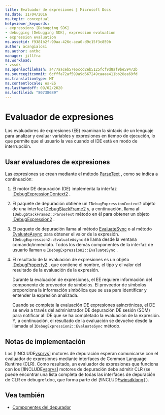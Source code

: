 ```yaml
---
title: Evaluador de expresiones | Microsoft Docs
ms.date: 11/04/2016
ms.topic: conceptual
helpviewer_keywords:
- expressions [Debugging SDK]
- debugging [Debugging SDK], expression evaluation
- expression evaluation
ms.assetid: f9381b2f-99aa-426c-aea0-d9c15f3c859b
author: acangialosi
ms.author: anthc
manager: jillfra
ms.workload:
- vssdk
ms.openlocfilehash: a477aaceb57e6ccd2eb5125fcf9d8af9be59472b
ms.sourcegitcommit: 6cfffa72af599a9d667249caaaa411bb28ea69fd
ms.translationtype: MT
ms.contentlocale: es-ES
ms.lasthandoff: 09/02/2020
ms.locfileid: "80738689"
---
```

# <a name="expression-evaluator"></a>Evaluador de expresiones
Los evaluadores de expresiones (EE) examinan la sintaxis de un lenguaje para analizar y evaluar variables y expresiones en tiempo de ejecución, lo que permite que el usuario la vea cuando el IDE está en modo de interrupción.

## <a name="use-expression-evaluators"></a>Usar evaluadores de expresiones
 Las expresiones se crean mediante el método [ParseText](../../extensibility/debugger/reference/idebugexpressioncontext2-parsetext.md) , como se indica a continuación:

1. El motor DE depuración (DE) implementa la interfaz [IDebugExpressionContext2](../../extensibility/debugger/reference/idebugexpressioncontext2.md) .

2. El paquete de depuración obtiene un `IDebugExpressionContext2` objeto de una interfaz [IDebugStackFrame2](../../extensibility/debugger/reference/idebugstackframe2.md) y, a continuación, llama al `IDebugStackFrame2::ParseText` método en él para obtener un objeto [IDebugExpression2](../../extensibility/debugger/reference/idebugexpression2.md) .

3. El paquete de depuración llama al método [EvaluateSync](../../extensibility/debugger/reference/idebugexpression2-evaluatesync.md) o al método [EvaluateAsync](../../extensibility/debugger/reference/idebugexpression2-evaluateasync.md) para obtener el valor de la expresión. `IDebugExpression2::EvaluateAsync` se llama desde la ventana comando/inmediato. Todos los demás componentes de la interfaz de usuario llaman a `IDebugExpression2::EvaluateSync` .

4. El resultado de la evaluación de expresiones es un objeto [IDebugProperty2](../../extensibility/debugger/reference/idebugproperty2.md) , que contiene el nombre, el tipo y el valor del resultado de la evaluación de la expresión.

   Durante la evaluación de expresiones, el EE requiere información del componente de proveedor de símbolos. El proveedor de símbolos proporciona la información simbólica que se usa para identificar y entender la expresión analizada.

   Cuando se completa la evaluación DE expresiones asincrónicas, el DE se envía a través del administrador DE depuración DE sesión (SDM) para notificar al IDE que se ha completado la evaluación de la expresión. Y, a continuación, el resultado de la evaluación se devuelve desde la llamada al `IDebugExpression2::EvaluateSync` método.

## <a name="implementation-notes"></a>Notas de implementación
 Los [!INCLUDE[vsprvs](../../code-quality/includes/vsprvs_md.md)] motores de depuración esperan comunicarse con el evaluador de expresiones mediante interfaces de Common Language Runtime (CLR). Como resultado, un evaluador de expresiones que funciona con los [!INCLUDE[vsprvs](../../code-quality/includes/vsprvs_md.md)] motores de depuración debe admitir CLR (se puede encontrar una lista completa de todas las interfaces de depuración de CLR en debugref.doc, que forma parte del [!INCLUDE[winsdklong](../../deployment/includes/winsdklong_md.md)] ).

## <a name="see-also"></a>Vea también
- [Componentes del depurador](../../extensibility/debugger/debugger-components.md)

